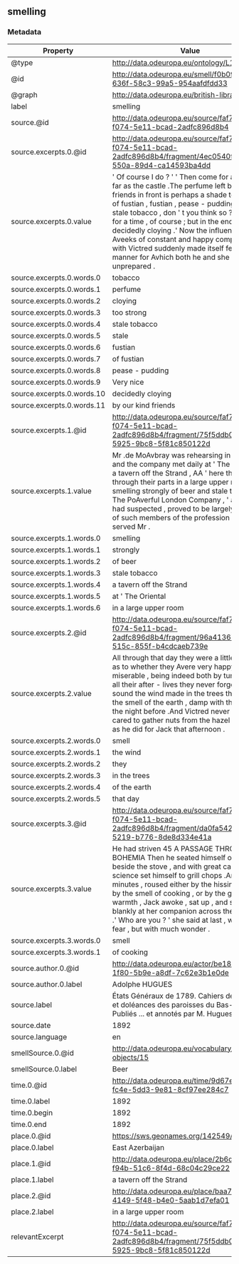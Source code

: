 ## smelling

### Metadata

| Property | Value |
| -------- | ----- |
| @type | http://data.odeuropa.eu/ontology/L11_Smell |
| @id | http://data.odeuropa.eu/smell/f0b09c02-636f-58c3-99a5-954aafdfdd33 |
| @graph | http://data.odeuropa.eu/british-library |
| label | smelling |
| source.@id | http://data.odeuropa.eu/source/faf7dfe0-f074-5e11-bcad-2adfc896d8b4 |
| source.excerpts.0.@id | http://data.odeuropa.eu/source/faf7dfe0-f074-5e11-bcad-2adfc896d8b4/fragment/4ec0540f-41f8-550a-89d4-ca14593ba4dd |
| source.excerpts.0.value | ' Of course I do ? ' ' Then come for a Avalk as far as the castle .The perfume left by our kind friends in front is perhaps a shade too strong of fustian , fustian , pease - pudding , and stale tobacco , don ' t you think so ? Very nice for a time , of course ; but in the end cloying , decidedly cloying .' Now the influence of Aveeks of constant and happy companionship with Victred suddenly made itself felt in a manner for Avhich both he and she were unprepared . |
| source.excerpts.0.words.0 | tobacco |
| source.excerpts.0.words.1 | perfume |
| source.excerpts.0.words.2 | cloying |
| source.excerpts.0.words.3 | too strong |
| source.excerpts.0.words.4 | stale tobacco |
| source.excerpts.0.words.5 | stale |
| source.excerpts.0.words.6 | fustian |
| source.excerpts.0.words.7 | of fustian |
| source.excerpts.0.words.8 | pease - pudding |
| source.excerpts.0.words.9 | Very nice |
| source.excerpts.0.words.10 | decidedly cloying |
| source.excerpts.0.words.11 | by our kind friends |
| source.excerpts.1.@id | http://data.odeuropa.eu/source/faf7dfe0-f074-5e11-bcad-2adfc896d8b4/fragment/75f5ddb0-fc46-5925-9bc8-5f81c850122d |
| source.excerpts.1.value | Mr .de MoAvbray was rehearsing in London ; and the company met daily at ' The Oriental , ' a tavern off the Strand , AA ' here they Avent through their parts in a large upper room smelling strongly of beer and stale tobacco .• The PoAverful London Company , ' as Victred had suspected , proved to be largely made up of such members of the profession as had served Mr . |
| source.excerpts.1.words.0 | smelling |
| source.excerpts.1.words.1 | strongly |
| source.excerpts.1.words.2 | of beer |
| source.excerpts.1.words.3 | stale tobacco |
| source.excerpts.1.words.4 | a tavern off the Strand |
| source.excerpts.1.words.5 | at ' The Oriental |
| source.excerpts.1.words.6 | in a large upper room |
| source.excerpts.2.@id | http://data.odeuropa.eu/source/faf7dfe0-f074-5e11-bcad-2adfc896d8b4/fragment/96a41367-d9e7-515c-855f-b4cdcaeb739e |
| source.excerpts.2.value | All through that day they were a little uncertain as to whether they Avere very happy or very miserable , being indeed both by turns .But in all their after - lives they never forgot the sound the wind made in the trees that day , or the smell of the earth , damp with the rain of the night before .And Victred never again cared to gather nuts from the hazel - bushes , as he did for Jack that afternoon . |
| source.excerpts.2.words.0 | smell |
| source.excerpts.2.words.1 | the wind |
| source.excerpts.2.words.2 | they |
| source.excerpts.2.words.3 | in the trees |
| source.excerpts.2.words.4 | of the earth |
| source.excerpts.2.words.5 | that day |
| source.excerpts.3.@id | http://data.odeuropa.eu/source/faf7dfe0-f074-5e11-bcad-2adfc896d8b4/fragment/da0fa542-1811-5219-b776-8de8d334e41a |
| source.excerpts.3.value | He had striven 45 A PASSAGE THROUGH BOHEMIA Then he seated himself on a barrel beside the stove , and with great care and science set himself to grill chops .And in a few minutes , roused either by the hissing noise or by the smell of cooking , or by the genial warmth , Jack awoke , sat up , and stared blankly at her companion across the red glow .' Who are you ? ' she said at last , without any fear , but with much wonder . |
| source.excerpts.3.words.0 | smell |
| source.excerpts.3.words.1 | of cooking |
| source.author.0.@id | http://data.odeuropa.eu/actor/be187d6f-1f80-5b9e-a8df-7c62e3b1e0de |
| source.author.0.label | Adolphe HUGUES |
| source.label | États Généraux de 1789. Cahiers des plaintes et doléances des paroisses du Bas-Limousin. Publiés ... et annotés par M. Hugues |
| source.date | 1892 |
| source.language | en |
| smellSource.0.@id | http://data.odeuropa.eu/vocabulary/olfactory-objects/15 |
| smellSource.0.label | Beer |
| time.0.@id | http://data.odeuropa.eu/time/9d67ed54-fc4e-5dd3-9e81-8cf97ee284c7 |
| time.0.label | 1892 |
| time.0.begin | 1892 |
| time.0.end | 1892 |
| place.0.@id | https://sws.geonames.org/142549/ |
| place.0.label | East Azerbaijan |
| place.1.@id | http://data.odeuropa.eu/place/2b6d151a-f94b-51c6-8f4d-68c04c29ce22 |
| place.1.label | a tavern off the Strand |
| place.2.@id | http://data.odeuropa.eu/place/baa7c3eb-4149-5f48-b4e0-5aab1d7efa01 |
| place.2.label | in a large upper room |
| relevantExcerpt | http://data.odeuropa.eu/source/faf7dfe0-f074-5e11-bcad-2adfc896d8b4/fragment/75f5ddb0-fc46-5925-9bc8-5f81c850122d |
